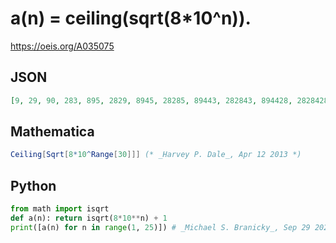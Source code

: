 # a\(n\) \= ceiling\(sqrt\(8\*10^n\)\)\.
https://oeis.org/A035075
## JSON
```JSON
[9, 29, 90, 283, 895, 2829, 8945, 28285, 89443, 282843, 894428, 2828428, 8944272, 28284272, 89442720, 282842713, 894427191, 2828427125, 8944271910, 28284271248, 89442719100, 282842712475, 894427191000, 2828427124747]
```
## Mathematica
```Mathematica
Ceiling[Sqrt[8*10^Range[30]]] (* _Harvey P. Dale_, Apr 12 2013 *)
```
## Python
```Python
from math import isqrt
def a(n): return isqrt(8*10**n) + 1
print([a(n) for n in range(1, 25)]) # _Michael S. Branicky_, Sep 29 2021
```

